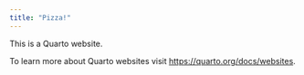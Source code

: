 ```yaml
---
title: "Pizza!"
---
```


This is a Quarto website.

To learn more about Quarto websites visit <https://quarto.org/docs/websites>.
